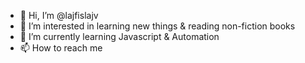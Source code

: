 - 👋 Hi, I’m @lajfislajv
- 👀 I’m interested in learning new things & reading non-fiction books
- 🌱 I’m currently learning Javascript & Automation
- 📫 How to reach me 

<!---
lajfislajv/lajfislajv is a ✨ special ✨ repository because its `README.md` (this file) appears on your GitHub profile.
You can click the Preview link to take a look at your changes.
--->
